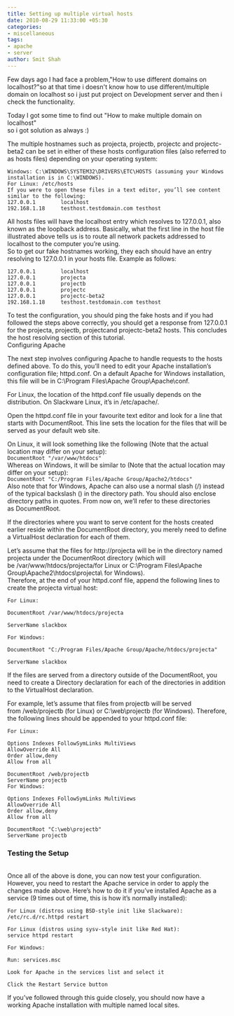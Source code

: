 ```yaml
---
title: Setting up multiple virtual hosts
date: 2010-08-29 11:33:00 +05:30
categories:
- miscellaneous
tags:
- apache
- server
author: Smit Shah
---
```


Few days ago I had face a problem,"How to use different domains on localhost?"so at that time i doesn't know how to use different/multiple domain on localhost so i just put project on Development server and then i check the functionality.

Today I got some time to find out "How to make multiple domain on localhost"\
so i got solution as always :)

The multiple hostnames such as projecta, projectb, projectc and projectc-beta2 can be set in either of these hosts configuration files (also referred to as hosts files) depending on your operating system:

`Windows: C:\WINDOWS\SYSTEM32\DRIVERS\ETC\HOSTS (assuming your Windows installation is in C:\WINDOWS).`\
`For Linux: /etc/hosts`\
`If you were to open these files in a text editor, you’ll see content similar to the following:`\
`127.0.0.1        localhost`\
`192.168.1.18     testhost.testdomain.com testhost`

All hosts files will have the localhost entry which resolves to 127.0.0.1, also known as the loopback address. Basically, what the first line in the host file illustrated above tells us is to route all network packets addressed to localhost to the computer you’re using.\
So to get our fake hostnames working, they each should have an entry resolving to 127.0.0.1 in your hosts file. Example as follows:

`127.0.0.1        localhost`\
`127.0.0.1        projecta`\
`127.0.0.1        projectb`\
`127.0.0.1        projectc`\
`127.0.0.1        projectc-beta2`\
`192.168.1.18     testhost.testdomain.com testhost`

To test the configuration, you should ping the fake hosts and if you had followed the steps above correctly, you should get a response from 127.0.0.1 for the projecta, projectb, projectcand projectc-beta2 hosts. This concludes the host resolving section of this tutorial.\
Configuring Apache

The next step involves configuring Apache to handle requests to the hosts defined above. To do this, you’ll need to edit your Apache installation’s configuration file; httpd.conf. On a default Apache for Windows installation, this file will be in C:\\Program Files\\Apache Group\\Apache\\conf. 

For Linux, the location of the httpd.conf file usually depends on the distribution. On Slackware Linux, it’s in /etc/apache/.

Open the httpd.conf file in your favourite text editor and look for a line that starts with DocumentRoot. This line sets the location for the files that will be served as your default web site.

On Linux, it will look something like the following (Note that the actual location may differ on your setup):\
`DocumentRoot "/var/www/htdocs"`\
Whereas on Windows, it will be similar to (Note that the actual location may differ on your setup):\
`DocumentRoot "C:/Program Files/Apache Group/Apache2/htdocs"`\
Also note that for Windows, Apache can also use a normal slash (/) instead of the typical backslash () in the directory path. You should also enclose directory paths in quotes. From now on, we’ll refer to these directories as DocumentRoot.

If the directories where you want to serve content for the hosts created earlier reside within the DocumentRoot directory, you merely need to define a VirtualHost declaration for each of them. 

Let’s assume that the files for http://projecta will be in the directory named projecta under the DocumentRoot directory (which will be /var/www/htdocs/projecta/for Linux or C:\\Program Files\\Apache Group\\Apache2\\htdocs\\projecta\\ for Windows).\
Therefore, at the end of your httpd.conf file, append the following lines to create the projecta virtual host:

`For Linux:`

`DocumentRoot /var/www/htdocs/projecta`

`ServerName slackbox`

`For Windows:`

`DocumentRoot "C:/Program Files/Apache Group/Apache/htdocs/projecta"`

`ServerName slackbox`

If the files are served from a directory outside of the DocumentRoot, you need to create a Directory declaration for each of the directories in addition to the VirtualHost declaration.

For example, let’s assume that files from projectb will be served from /web/projectb (for Linux) or C:\\web\\projectb (for Windows). Therefore, the following lines should be appended to your httpd.conf file:

 `For Linux:`

`Options Indexes FollowSymLinks MultiViews`\
`AllowOverride All`\
`Order allow,deny`\
`Allow from all`

`DocumentRoot /web/projectb`\
`ServerName projectb`\
`For Windows:`

`Options Indexes FollowSymLinks MultiViews`\
`AllowOverride All`\
`Order allow,deny`\
`Allow from all`

`DocumentRoot "C:\web\projectb"`\
`ServerName projectb`

### Testing the Setup

\
Once all of the above is done, you can now test your configuration. However, you need to restart the Apache service in order to apply the changes made above. Here’s how to do it if you’ve installed Apache as a service (9 times out of time, this is how it’s normally installed):

`For Linux (distros using BSD-style init like Slackware):`\
`/etc/rc.d/rc.httpd restart`

`For Linux (distros using sysv-style init like Red Hat):`\
`service httpd restart`

`For Windows:`

`Run: services.msc`

`Look for Apache in the services list and select it`

`Click the Restart Service button`

If you’ve followed through this guide closely, you should now have a working Apache installation with multiple named local sites.
